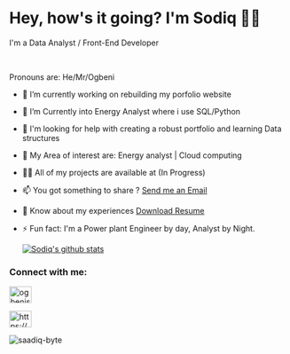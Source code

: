 

<h1>Hey, how's it going? I'm Sodiq 👋🏾</h1>
<P> I'm a Data Analyst / Front-End Developer</P> <br>
<P>Pronouns are: He/Mr/Ogbeni</P>

<!--
**Saadiq-Byte/saadiq-Byte** is a ✨ _special_ ✨ repository because its `README.md` (this file) appears on your GitHub profile :-->

  
- 🔭 I’m currently working on rebuilding my porfolio website

- 🌱 I’m Currently into Energy Analyst where i use SQL/Python

-  🤔 I'm looking for help with creating a robust portfolio and learning Data structures

- 👯 My Area of interest are: Energy analyst | Cloud computing 

- 👨‍💻 All of my projects are available at (In Progress)

- 📫 You got something to share ? <a href="mailto:badejosodiq11@gmail.com">Send  me an Email</a>

- 📄 Know about my experiences <a href="https://drive.google.com/file/d/1LloztEkLoL09S1qciKZfFfKrFRVttDAs/view?usp=sharing" class="button">Download Resume</a>

- ⚡ Fun fact: I'm a Power plant Engineer by day, Analyst by Night.
   
  [![Sodiq's github stats](https://github-readme-stats.vercel.app/api?username=saadiq-byte&count_private=true&show_icons=true&theme=material-palenight)](https://github.com/saadiq-byte/github-readme-stats)
  
<!-- social section  -->
<h3 align="left">Connect with me:</h3> 

<!-- twitter link profie -->
<a href="https://twitter.com/ogbenisodiq" target="blank"><img align="center" src="https://raw.githubusercontent.com/rahuldkjain/github-profile-readme-generator/master/src/images/icons/Social/twitter.svg" alt="ogbenisodiq" height="30" width="40" /></a> 


<!-- codepan link profile -->
<a href="https://codepen.io/https://codepen.io/code_engineer" target="blank"><img align="center" src="https://raw.githubusercontent.com/rahuldkjain/github-profile-readme-generator/master/src/images/icons/Social/codepen.svg" alt="https://codepen.io/code_engineer" height="30" width="40" /></a>

<!--profile visit count  -->
<p align="left"> <img src="https://komarev.com/ghpvc/?username=saadiq-byte&label=Profile%20views&color=0e75b6&style=flat" alt="saadiq-byte" /> </p>
